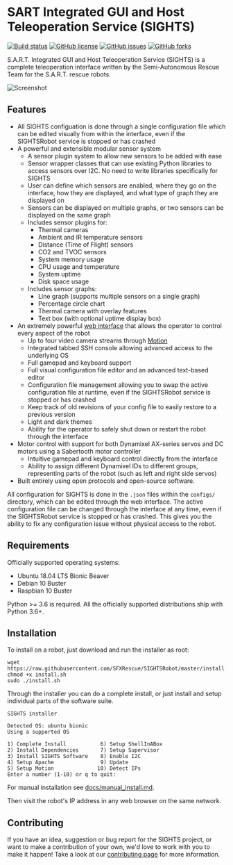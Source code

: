 
# SART Integrated GUI and Host Teleoperation Service (SIGHTS)

[![Build status](https://img.shields.io/badge/build-passing-brightgreen)](https://www.sfxrescue.com)
[![GitHub license](https://img.shields.io/github/license/SFXRescue/SIGHTSRobot)](https://github.com/SFXRescue/SIGHTSRobot/blob/master/LICENSE)
[![GitHub issues](https://img.shields.io/github/issues/SFXRescue/SIGHTSRobot)](https://github.com/SFXRescue/SIGHTSRobot/issues)
[![GitHub forks](https://img.shields.io/github/forks/SFXRescue/SIGHTSRobot)](https://github.com/SFXRescue/SIGHTSRobot/network)

S.A.R.T. Integrated GUI and Host Teleoperation Service (SIGHTS) is a complete teleoperation interface written by the Semi-Autonomous Rescue Team for the S.A.R.T. rescue robots.

![Screenshot](https://github.com/SFXRescue/SIGHTSInterface/blob/master/images/demo_screenshot_dark.png?raw=true "Screenshot of the interface")

## Features

- All SIGHTS configuation is done through a single configuration file which can be edited visually from within the interface, even if the SIGHTSRobot service is stopped or has crashed
- A powerful and extensible modular sensor system
  - A sensor plugin system to allow new sensors to be added with ease
  - Sensor wrapper classes that can use existing Python libraries to access sensors over I2C. No need to write libraries specifically for SIGHTS
  - User can define which sensors are enabled, where they go on the interface, how they are displayed, and what type of graph they are displayed on
  - Sensors can be displayed on multiple graphs, or two sensors can be displayed on the same graph
  - Includes sensor plugins for:
    - Thermal cameras
    - Ambient and IR temperature sensors
    - Distance (Time of Flight) sensors
    - CO2 and TVOC sensors
    - System memory usage
    - CPU usage and temperature
    - System uptime
    - Disk space usage
  - Includes sensor graphs:
    - Line graph (supports multiple sensors on a single graph)
    - Percentage circle chart
    - Thermal camera with overlay features
    - Text box (with optional uptime display box)
- An extremely powerful [web interface](https://github.com/SFXRescue/SIGHTSInterface) that allows the operator to control every aspect of the robot
  - Up to four video camera streams through [Motion](https://github.com/Motion-Project/motion)
  - Integrated tabbed SSH console allowing advanced access to the underlying OS
  - Full gamepad and keyboard support
  - Full visual configuration file editor and an advanced text-based editor
  - Configuration file management allowing you to swap the active configuration file at runtime, even if the SIGHTSRobot service is stopped or has crashed
  - Keep track of old revisions of your config file to easily restore to a previous version
  - Light and dark themes
  - Ability for the operator to safely shut down or restart the robot through the interface
- Motor control with support for both Dynamixel AX-series servos and DC motors using a Sabertooth motor controller
  - Intuitive gamepad and keyboard control directly from the interface
  - Ability to assign different Dynamixel IDs to different groups, representing parts of the robot (such as left and right side servos)
- Built entirely using open protocols and open-source software.

All configuration for SIGHTS is done in the `.json` files within the `configs/` directory, which can be edited through the web interface. The active configuration file can be changed through the interface at any time, even if the SIGHTSRobot service is stopped or has crashed. This gives you the ability to fix any configuration issue without physical access to the robot.

## Requirements

Officially supported operating systems:

- Ubuntu 18.04 LTS Bionic Beaver
- Debian 10 Buster
- Raspbian 10 Buster

Python >= 3.6 is required. All the officially supported distributions ship with Python 3.6+.

## Installation

To install on a robot, just download and run the installer as root:

```shell
wget https://raw.githubusercontent.com/SFXRescue/SIGHTSRobot/master/install.sh
chmod +x install.sh
sudo ./install.sh
```

Through the installer you can do a complete install, or just install and setup individual parts of the software suite.

```shell
SIGHTS installer

Detected OS: ubuntu bionic
Using a supported OS

1) Complete Install           6) Setup ShellInABox
2) Install Dependencies       7) Setup Supervisor
3) Install SIGHTS Software    8) Enable I2C
4) Setup Apache               9) Update
5) Setup Motion              10) Detect IPs
Enter a number (1-10) or q to quit:
```

For manual installation see [docs/manual_install.md](docs/manual_install.md).

Then visit the robot's IP address in any web browser on the same network.

## Contributing

If you have an idea, suggestion or bug report for the SIGHTS project, or want to make a contribution of your own, we'd love to work with you to make it happen! Take a look at our [contributing page](https://github.com/SFXRescue/.github/blob/master/CONTRIBUTING.md) for more information.
